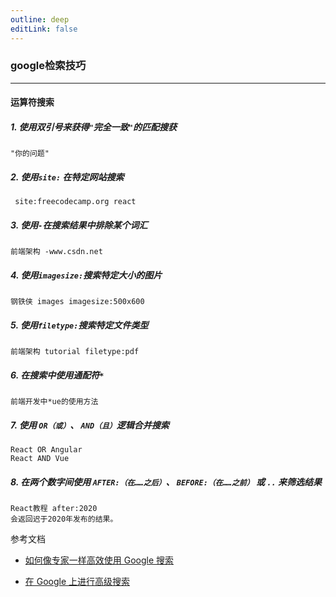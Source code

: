 ```yaml
---
outline: deep
editLink: false
---
```


### google检索技巧
---

#### 运算符搜索 


##### 1. 使用双引号来获得``"``完全一致``"``的匹配搜获
```
"你的问题"
```
##### 2. 使用``site:`` 在特定网站搜索
```
 site:freecodecamp.org react
```
##### 3. 使用``-``在搜索结果中排除某个词汇
```
前端架构 -www.csdn.net
```
##### 4. 使用``imagesize:``搜索特定大小的图片
```
钢铁侠 images imagesize:500x600
```
##### 5. 使用``filetype:``搜索特定文件类型
```
前端架构 tutorial filetype:pdf
```
##### 6. 在搜索中使用通配符``*``
```
前端开发中*ue的使用方法
```
##### 7. 使用 ``OR（或）``、 ``AND（且）``逻辑合并搜索
```
React OR Angular
React AND Vue
```
##### 8. 在两个数字间使用 ``AFTER:（在……之后）``、 ``BEFORE:（在……之前）`` 或 ``..`` 来筛选结果
```
React教程 after:2020
会返回迟于2020年发布的结果。
```

参考文档

- [如何像专家一样高效使用 Google 搜索](https://www.freecodecamp.org/chinese/news/how-to-google-like-a-pro-10-tips-for-effective-googling/)

- [在 Google 上进行高级搜索](https://support.google.com/websearch/answer/35890?hl=zh-Hans&ref_topic=3081620&sjid=3157386878497674685-AP)
